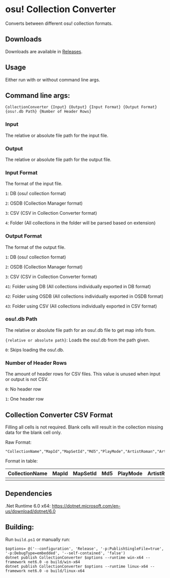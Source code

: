 # osu! Collection Converter

Converts between different osu! collection formats.

## Downloads

Downloads are available in [Releases](https://github.com/Kuuuube/osu_CollectionConverter/releases).

## Usage

Either run with or without command line args.

## Command line args:

```
CollectionConverter {Input} {Output} {Input Format} {Output Format} {osu!.db Path} {Number of Header Rows}
```

### Input

The relative or absolute file path for the input file.

### Output

The relative or absolute file path for the output file.

### Input Format

The format of the input file.

`1`: DB (osu! collection format)

`2`: OSDB (Collection Manager format)

`3`: CSV (CSV in Collection Converter format)

`4`: Folder (All collections in the folder will be parsed based on extension)

### Output Format

The format of the output file.

`1`: DB (osu! collection format)

`2`: OSDB (Collection Manager format)

`3`: CSV (CSV in Collection Converter format)

`41`: Folder using DB (All collections individually exported in DB format)

`42`: Folder using OSDB (All collections individually exported in OSDB format)

`43`: Folder using CSV (All collections individually exported in CSV format)

### osu!.db Path

The relative or absolute file path for an osu!.db file to get map info from.

`{relative or absolute path}`: Loads the osu!.db from the path given.

`0`: Skips loading the osu!.db.

### Number of Header Rows

The amount of header rows for CSV files. This value is unused when input or output is not CSV.

`0`: No header row

`1`: One header row

## Collection Converter CSV Format

Filling all cells is not required. Blank cells will result in the collection missing data for the blank cell only.

Raw Format:

```
"CollectionName","MapId","MapSetId","Md5","PlayMode","ArtistRoman","ArtistUnicode","TitleRoman","TitleUnicode","DiffName","StarsNomod"
```

Format in table:

| CollectionName | MapId	| MapSetId	| Md5	| PlayMode	| ArtistRoman	| ArtistUnicode	| TitleRoman	| TitleUnicode	| DiffName	| StarsNomod |
| :------------- | :------- | :-------- | ----: |---------: |-------------: |-------------: |-------------: |-------------: |---------: |----------: |
|                |          |           |       |           |               |               |               |               |           |            |

## Dependencies

.Net Runtime 6.0 x64: https://dotnet.microsoft.com/en-us/download/dotnet/6.0

## Building:

Run `build.ps1` or manually run:

```
$options= @('--configuration', 'Release', '-p:PublishSingleFile=true', '-p:DebugType=embedded', '--self-contained', 'false')
dotnet publish CollectionConverter $options --runtime win-x64 --framework net6.0 -o build/win-x64
dotnet publish CollectionConverter $options --runtime linux-x64 --framework net6.0 -o build/linux-x64
```